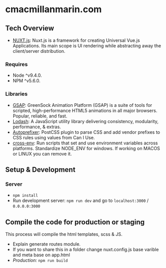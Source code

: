 # cmacmillanmarin.com

## Tech Overview
- [NUXT.js](https://nuxtjs.org//): Nuxt.js is a framework for creating Universal Vue.js Applications. Its main scope is UI rendering while abstracting away the client/server distribution.

### Requires
- Node ^v9.4.0.
- NPM ^v5.6.0.

### Libraries
- [GSAP](https://greensock.com/): GreenSock Animation Platform (GSAP) is a suite of tools for scripted, high-performance HTML5 animations in all major browsers. Popular, reliable, and fast.
- [Lodash](https://lodash.com/): A JavaScript utility library delivering consistency, modularity, performance, & extras.
- [Autoprefixer](https://www.npmjs.com/package/autoprefixer): PostCSS plugin to parse CSS and add vendor prefixes to CSS rules using values from Can I Use.
- [cross-env](https://www.npmjs.com/package/cross-env): Run scripts that set and use environment variables across platforms. Standardize NODE_ENV for windows. If working on MACOS or LINUX you can remove it. 


## Setup & Development

### Server
- `npm install`
- Run development server: `npm run dev` and go to `localhost:3000` / `0.0.0.0:3000`
    

## Compile the code for production or staging
This process will compile the html templates, scss & JS.

- Explain generate routes module. 
- If you want to share this in a folder change nuxt.config.js base varible and meta base on app.html
- *Production:* `npm run build`
